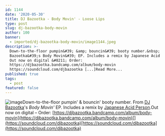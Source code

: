 ```yaml
---
id: 1144
date: '2020-05-30'
title: DJ Bazootka - Body Movin' - Loose Lips
type: post
slug: dj-bazootka-body-movin
author: 100
banner:
  - imported/dj-bazootka-body-movin/image1144.jpeg
description: >-
  Down-to-the-floor pumpin&#39; &amp; bouncin&#39; booty number.&nbsp; From DJ
  Bazootka&#39;s Body Movin&#39; EP. Includes a remix by Japanese Acid Person.
  Out now on digital &#8211; Order:
  https://djbazootka.bandcamp.com/album/body-movin
  https://soundcloud.com/djbazootka [...]Read More...
published: true
tags:
  - post
featured: false
---
```

![image](../imported/dj-bazootka-body-movin/image1144.jpeg)Down-to-the-floor pumpin' & bouncin' booty number. From [DJ Bazootka](https://djbazootka.bandcamp.com/)'s _Body Movin'_ EP. Includes a remix by [Japanese Acid Person](https://japaneseacidperson.bandcamp.com/).Out now on digital – Order: [](https://djbazootka.bandcamp.com/album/body-movin)[https://djbazootka.bandcamp.com/album/body-movin](https://djbazootka.bandcamp.com/album/body-movin)[](https://soundcloud.com/djbazootka)[https://soundcloud.com/djbazootka](https://soundcloud.com/djbazootka)